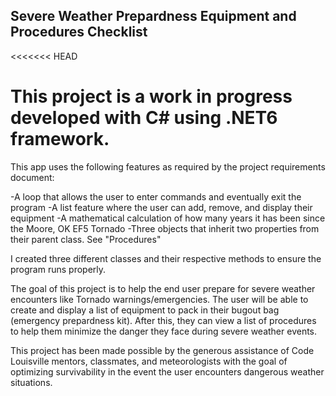 ## Severe Weather Prepardness Equipment and Procedures Checklist
<<<<<<< HEAD
# This project is a work in progress developed with C# using .NET6 framework.
This app uses the following features as required by the project requirements document:

-A loop that allows the user to enter commands and eventually exit the program
-A list feature where the user can add, remove, and display their equipment 
-A mathematical calculation of how many years it has been since the Moore, OK EF5 Tornado
-Three objects that inherit two properties from their parent class. See "Procedures"

I created three different classes and their respective methods to ensure the program runs properly. 

The goal of this project is to help the end user prepare for severe weather encounters like Tornado warnings/emergencies.
The user will be able to create and display a list of equipment to pack in their bugout bag (emergency prepardness kit).
After this, they can view a list of procedures to help them minimize the danger they face during severe weather events. 

This project has been made possible by the generous assistance of Code Louisville 
mentors, classmates, and meteorologists with the goal of optimizing survivability 
in the event the user encounters dangerous weather situations. 
